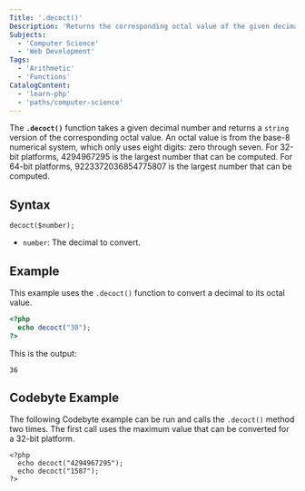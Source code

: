 ```yaml
---
Title: '.decoct()'
Description: 'Returns the corresponding octal value of the given decimal value.'
Subjects:
  - 'Computer Science'
  - 'Web Development'
Tags:
  - 'Arithmetic'
  - 'Functions'
CatalogContent:
  - 'learn-php'
  - 'paths/computer-science'
---
```


The **`.decoct()`** function takes a given decimal number and returns a `string` version of the corresponding octal value. An octal value is from the base-8 numerical system, which only uses eight digits: zero through seven. For 32-bit platforms, 4294967295 is the largest number that can be computed. For 64-bit platforms, 9223372036854775807 is the largest number that can be computed.

## Syntax

```pseudo
decoct($number);
```

- `number`: The decimal to convert.

## Example

This example uses the `.decoct()` function to convert a decimal to its octal value.

```php
<?php
  echo decoct("30");
?>
```

This is the output:

```shell
36
```

## Codebyte Example

The following Codebyte example can be run and calls the `.decoct()` method two times. The first call uses the maximum value that can be converted for a 32-bit platform.

```codebyte/php
<?php
  echo decoct("4294967295");
  echo decoct("1587");
?>
```
